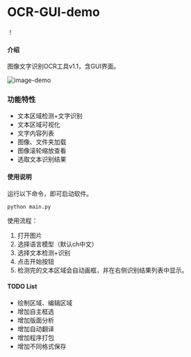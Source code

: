 # OCR-GUI-demo

！[](https://github.com/17513146506/Text-recognition-of-flying-paddles/blob/main/%E4%BD%9C%E5%93%81%E6%88%AA%E5%9B%BE/1.png)
#### 介绍
图像文字识别OCR工具v1.1，含GUI界面。

![image-demo](guiocr/imgs/demo2.gif)

### 功能特性
- 文本区域检测+文字识别
- 文本区域可视化
- 文字内容列表
- 图像、文件夹加载
- 图像滚轮缩放查看
- 选取文本识别结果

#### 使用说明
运行以下命令，即可启动软件。
```shell
python main.py
```
使用流程：
1. 打开图片 
2. 选择语言模型（默认ch中文）
3. 选择文本检测+识别
4. 点击开始按钮
5. 检测完的文本区域会自动画框，并在右侧识别结果列表中显示。

#### TODO List
- 绘制区域、编辑区域
- 增加自主框选
- 增加版面分析
- 增加自动翻译
- 增加程序打包
- 增加不同格式保存
